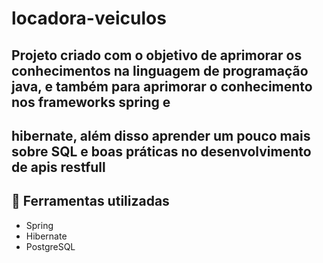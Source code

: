 # locadora-veiculos

## Projeto criado com o objetivo de aprimorar os conhecimentos na linguagem de programação java, e também para aprimorar o conhecimento nos frameworks spring e
## hibernate, além disso aprender um pouco mais sobre SQL e boas práticas no desenvolvimento de apis restfull

## :hammer: Ferramentas utilizadas

- Spring
- Hibernate
- PostgreSQL
